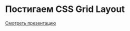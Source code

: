 Постигаем CSS Grid Layout
========================

[Смотреть презентацию](http://meuwka.github.io/css-grid-layout/)
